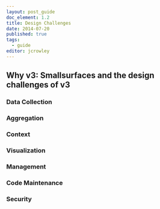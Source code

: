 ```yaml
---
layout: post_guide
doc_element: 1.2
title: Design Challenges
date: 2014-07-20
published: true
tags: 
  - guide
editor: jcrowley
---
```


## Why v3: Smallsurfaces and the design challenges of v3

### Data Collection

### Aggregation

### Context

### Visualization

### Management

### Code Maintenance

### Security
